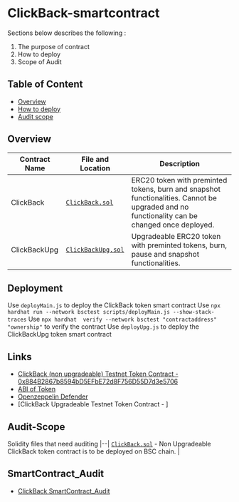 # ClickBack-smartcontract


Sections below describes the following : 
1) The purpose of contract
2) How to deploy
3) Scope of Audit

## Table of Content

- [Overview](#overview)
- [How to deploy](#deployment)
- [Audit scope](#audit-scope)

## Overview

| Contract Name | File and Location | Description |
|--|--| --|
|ClickBack| [`ClickBack.sol`](./contracts/ClickBack.sol) | ERC20 token with preminted tokens, burn and snapshot functionalities. Cannot be upgraded and no functionality can be changed once deployed.|
|ClickBackUpg| [`ClickBackUpg.sol`](./contracts/ClickBackUpg.sol) | Upgradeable ERC20 token with preminted tokens, burn, pause and snapshot functionalities. |

## Deployment

Use `deployMain.js` to deploy the ClickBack token smart contract
Use  `npx hardhat run --network bsctest scripts/deployMain.js --show-stack-traces`
Use  `npx hardhat  verify --network bsctest "contractaddress" "ownership"` to verify the contract
Use `deployUpg.js` to deploy the ClickBackUpg token smart contract

## Links

- [ClickBack (non upgradeable) Testnet Token Contract -  0x884B2867b8594bD5EFbE72d8F756D55D7d3e5706 ](https://testnet.bscscan.com/token/0x884B2867b8594bD5EFbE72d8F756D55D7d3e5706)
- [ABI of Token](./artifacts/contracts/ClickBack.sol/ClickBack.json)
- [Openzeppelin Defender](https://defender.openzeppelin.com/)
- [ClickBack Upgradeable Testnet Token Contract - ]

## Audit-Scope
Solidity files that need auditing
|--|
[`ClickBack.sol`](./contracts/ClickBack.sol) -  Non Upgradeable ClickBack token contract is to be deployed on BSC chain. |

## SmartContract_Audit
- [ClickBack SmartContract_Audit](SmartContract_Audit_Solidproof_ClickBack.pdf)
